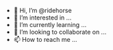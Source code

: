 - 👋 Hi, I’m @ridehorse
- 👀 I’m interested in ...
- 🌱 I’m currently learning ...
- 💞️ I’m looking to collaborate on ...
- 📫 How to reach me ...

<!---
ridehorse/ridehorse is a ✨ special ✨ repository because its `README.md` (this file) appears on your GitHub profile.
You can click the Preview link to take a look at your changes.
--->
